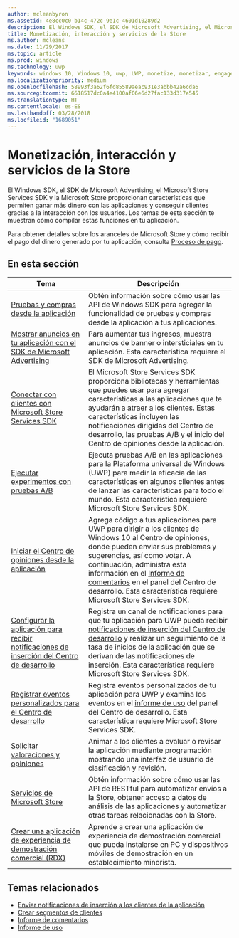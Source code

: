 ```yaml
---
author: mcleanbyron
ms.assetid: 4e8cc0c0-b14c-472c-9e1c-4601d10289d2
description: El Windows SDK, el SDK de Microsoft Advertising, el Microsoft Store Services SDK y la Microsoft Store proporcionan muchas características que permiten ganar más dinero con las aplicaciones y conseguir clientes gracias a la interacción con los usuarios.
title: Monetización, interacción y servicios de la Store
ms.author: mcleans
ms.date: 11/29/2017
ms.topic: article
ms.prod: windows
ms.technology: uwp
keywords: windows 10, Windows 10, uwp, UWP, monetize, monetizar, engage, interactuar, promote, promover, Store services, servicios de la Store
ms.localizationpriority: medium
ms.openlocfilehash: 58993f3a62f6fd85589aeac931e3abbb42a6cda6
ms.sourcegitcommit: 6618517dc0a4e4100af06e6d27fac133d317e545
ms.translationtype: HT
ms.contentlocale: es-ES
ms.lasthandoff: 03/28/2018
ms.locfileid: "1689051"
---
```

# <a name="monetization-engagement-and-store-services"></a>Monetización, interacción y servicios de la Store

El Windows SDK, el SDK de Microsoft Advertising, el Microsoft Store Services SDK y la Microsoft Store proporcionan características que permiten ganar más dinero con las aplicaciones y conseguir clientes gracias a la interacción con los usuarios. Los temas de esta sección te muestran cómo compilar estas funciones en tu aplicación.

Para obtener detalles sobre los aranceles de Microsoft Store y cómo recibir el pago del dinero generado por tu aplicación, consulta [Proceso de pago](../publish/getting-paid-apps.md).

## <a name="in-this-section"></a>En esta sección

| Tema                | Descripción                 |
|--------------------|-----------------------------|
| [Pruebas y compras desde la aplicación](in-app-purchases-and-trials.md)      | Obtén información sobre cómo usar las API de Windows SDK para agregar la funcionalidad de pruebas y compras desde la aplicación a tus aplicaciones.  |
| [Mostrar anuncios en tu aplicación con el SDK de Microsoft Advertising](display-ads-in-your-app.md)      |   Para aumentar tus ingresos, muestra anuncios de banner o intersticiales en tu aplicación. Esta característica requiere el SDK de Microsoft Advertising. |
| [Conectar con clientes con Microsoft Store Services SDK](microsoft-store-services-sdk.md)      | El Microsoft Store Services SDK proporciona bibliotecas y herramientas que puedes usar para agregar características a las aplicaciones que te ayudarán a atraer a los clientes. Estas características incluyen las notificaciones dirigidas del Centro de desarrollo, las pruebas A/B y el inicio del Centro de opiniones desde la aplicación. |
| [Ejecutar experimentos con pruebas A/B](run-app-experiments-with-a-b-testing.md)      |   Ejecuta pruebas A/B en las aplicaciones para la Plataforma universal de Windows (UWP) para medir la eficacia de las características en algunos clientes antes de lanzar las características para todo el mundo. Esta característica requiere Microsoft Store Services SDK.  |
| [Iniciar el Centro de opiniones desde la aplicación](launch-feedback-hub-from-your-app.md)      |   Agrega código a tus aplicaciones para UWP para dirigir a los clientes de Windows 10 al Centro de opiniones, donde pueden enviar sus problemas y sugerencias, así como votar. A continuación, administra esta información en el [Informe de comentarios](../publish/feedback-report.md) en el panel del Centro de desarrollo. Esta característica requiere Microsoft Store Services SDK.   |
| [Configurar la aplicación para recibir notificaciones de inserción del Centro de desarrollo](configure-your-app-to-receive-dev-center-notifications.md)  |  Registra un canal de notificaciones para que tu aplicación para UWP pueda recibir [notificaciones de inserción del Centro de desarrollo](../publish/send-push-notifications-to-your-apps-customers.md) y realizar un seguimiento de la tasa de inicios de la aplicación que se derivan de las notificaciones de inserción. Esta característica requiere Microsoft Store Services SDK.  |
| [Registrar eventos personalizados para el Centro de desarrollo](log-custom-events-for-dev-center.md)  | Registra eventos personalizados de tu aplicación para UWP y examina los eventos en el [informe de uso](../publish/usage-report.md) del panel del Centro de desarrollo. Esta característica requiere Microsoft Store Services SDK. |
| [Solicitar valoraciones y opiniones](request-ratings-and-reviews.md) |  Animar a los clientes a evaluar o revisar la aplicación mediante programación mostrando una interfaz de usuario de clasificación y revisión.  |
| [Servicios de Microsoft Store](using-windows-store-services.md)    |  Obtén información sobre cómo usar las API de RESTful para automatizar envíos a la Store, obtener acceso a datos de análisis de las aplicaciones y automatizar otras tareas relacionadas con la Store.    |
| [Crear una aplicación de experiencia de demostración comercial (RDX)](retail-demo-experience.md)        |  Aprende a crear una aplicación de experiencia de demostración comercial que pueda instalarse en PC y dispositivos móviles de demostración en un establecimiento minorista.  |

## <a name="related-topics"></a>Temas relacionados

* [Enviar notificaciones de inserción a los clientes de la aplicación](../publish/send-push-notifications-to-your-apps-customers.md)
* [Crear segmentos de clientes](../publish/create-customer-segments.md)
* [Informe de comentarios](../publish/feedback-report.md)
* [Informe de uso](../publish/usage-report.md)
